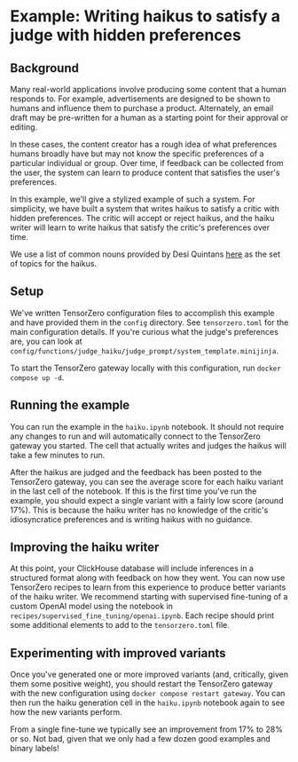 # Example: Writing haikus to satisfy a judge with hidden preferences

## Background

Many real-world applications involve producing some content that a human responds to. For example, advertisements are designed to be shown to humans and influence them to purchase a product. Alternately, an email draft may be pre-written for a human as a starting point for their approval or editing.

In these cases, the content creator has a rough idea of what preferences humans broadly have but may not know the specific preferences of a particular individual or group.
Over time, if feedback can be collected from the user, the system can learn to produce content that satisfies the user's preferences.

In this example, we'll give a stylized example of such a system. For simplicity,
we have built a system that writes haikus to satisfy a critic with hidden preferences.
The critic will accept or reject haikus, and the haiku writer will learn to write haikus that satisfy the critic's preferences over time.

We use a list of common nouns provided by Desi Quintans [here](https://www.desiquintans.com/nounlist) as the set of topics for the haikus.

## Setup

We've written TensorZero configuration files to accomplish this example and have provided them in the `config` directory. See `tensorzero.toml` for the main configuration details. If you're curious what the judge's preferences are, you can look at `config/functions/judge_haiku/judge_prompt/system_template.minijinja`.

To start the TensorZero gateway locally with this configuration, run `docker compose up -d`.

## Running the example

You can run the example in the `haiku.ipynb` notebook. It should not require any changes to run and will automatically connect to the TensorZero gateway you started. The cell that actually writes and judges the haikus will take a few minutes to run.

After the haikus are judged and the feedback has been posted to the TensorZero gateway, you can see the average score for each haiku variant in the last cell of the notebook.
If this is the first time you've run the example, you should expect a single variant with a fairly low score (around 17%).
This is because the haiku writer has no knowledge of the critic's idiosyncratice preferences and is writing haikus with no guidance.

## Improving the haiku writer

At this point, your ClickHouse database will include inferences in a structured format along with feedback on how they went.
You can now use TensorZero recipes to learn from this experience to produce better variants of the haiku writer.
We recommend starting with supervised fine-tuning of a custom OpenAI model using the notebook in `recipes/supervised_fine_tuning/openai.ipynb`.
Each recipe should print some additional elements to add to the `tensorzero.toml` file.

## Experimenting with improved variants

Once you've generated one or more improved variants (and, critically, given them some positive weight), you should restart the TensorZero gateway with the new configuration using `docker compose restart gateway`.
You can then run the haiku generation cell in the `haiku.ipynb` notebook again to see how the new variants perform.

From a single fine-tune we typically see an improvement from 17% to 28% or so. Not bad, given that we only had a few dozen good examples and binary labels!
